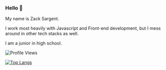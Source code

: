### Hello 👋

My name is Zack Sargent. 

I work most heavily with Javascript and Front-end development, but I mess around in other tech stacks as well.

I am a junior in high school.

![Profile Views](https://komarev.com/ghpvc/?username=zsarge)

<!---
![zsarge's stats](https://github-readme-stats.vercel.app/api?username=zsarge&layout=compact&text_color=daf7dc&bg_color=151515&count_private=true&show_icons=true&icon_color=fff&line_height=30&include_all_commits=true)
-->
[![Top Langs](https://github-readme-stats.vercel.app/api/top-langs/?username=zsarge&hide=html&layout=compact&text_color=daf7dc&bg_color=151515)](https://github.com/anuraghazra/github-readme-stats)
